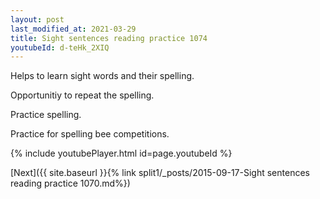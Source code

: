 ```yaml
---
layout: post
last_modified_at: 2021-03-29
title: Sight sentences reading practice 1074
youtubeId: d-teHk_2XIQ
---
```

 
 
Helps to learn sight words and their spelling.

Opportunitiy to repeat the spelling. 

Practice spelling. 
 
Practice for spelling bee competitions. 
 
{% include youtubePlayer.html id=page.youtubeId %}
 
 

[Next]({{ site.baseurl }}{% link  split1/_posts/2015-09-17-Sight sentences reading practice 1070.md%})
 
